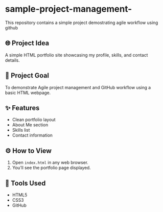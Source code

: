 # sample-project-management-
This repository contains a simple project demostrating agile workflow using github

## 🌐 Project Idea
A simple HTML portfolio site showcasing my profile, skills, and contact details.

## 🎯 Project Goal
To demonstrate Agile project management and GitHub workflow using a basic HTML webpage.

## ✨ Features
- Clean portfolio layout  
- About Me section  
- Skills list  
- Contact information

## ⚙️ How to View
1. Open `index.html` in any web browser.  
2. You’ll see the portfolio page displayed.

## 🧰 Tools Used
- HTML5  
- CSS3  
- GitHub
